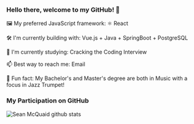 ### Hello there, welcome to my GitHub! 👋

🖼️ My preferred JavaScript framework: ⚛️ React

🛠 I'm currently building with: Vue.js + Java + SpringBoot + PostgreSQL

📖 I'm currently studying: Cracking the Coding Interview

📫 Best way to reach me: Email

🎺 Fun fact: My Bachelor's and Master's degree are both in Music with a focus in Jazz Trumpet!

### My Participation on GitHub
![Sean McQuaid github stats](https://github-readme-stats.vercel.app/api?username=seanmcquaid)
